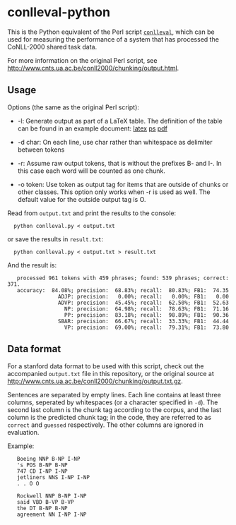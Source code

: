 # conlleval-python

This is the Python equivalent of the Perl script [`conlleval`](http://www.cnts.ua.ac.be/conll2000/chunking/conlleval.txt), which can be used for measuring the performance of a system that has processed the CoNLL-2000 shared task data. 

For more information on the original Perl script, see http://www.cnts.ua.ac.be/conll2000/chunking/output.html.

## Usage


Options (the same as the original Perl script):

+ -l: Generate output as part of a LaTeX table. The definition of the table can be found in an example document: [latex](http://www.cnts.ua.ac.be/conll2003/ner/example.tex) [ps](http://www.cnts.ua.ac.be/conll2003/ner/example.ps) [pdf](http://www.cnts.ua.ac.be/conll2003/ner/example.pdf)

+ -d char: On each line, use char rather than whitespace as delimiter between tokens
+ -r: Assume raw output tokens, that is without the prefixes B- and I-. In this case each word will be counted as one chunk.
+ -o token: Use token as output tag for items that are outside of chunks or other classes. This option only works when -r is used as well. The default value for the outside output tag is O.


Read from `output.txt` and print the results to the console: 
```
  python conlleval.py < output.txt
```   
or save the results in `result.txt`:
```
  python conlleval.py < output.txt > result.txt
```

And the result is:
```
   processed 961 tokens with 459 phrases; found: 539 phrases; correct: 371.
   accuracy:  84.08%; precision:  68.83%; recall:  80.83%; FB1:  74.35
                ADJP: precision:   0.00%; recall:   0.00%; FB1:   0.00
                ADVP: precision:  45.45%; recall:  62.50%; FB1:  52.63
                  NP: precision:  64.98%; recall:  78.63%; FB1:  71.16
                  PP: precision:  83.18%; recall:  98.89%; FB1:  90.36
                SBAR: precision:  66.67%; recall:  33.33%; FB1:  44.44
                  VP: precision:  69.00%; recall:  79.31%; FB1:  73.80
```                  

## Data format

For a stanford data format to be used with this script, check out the accompanied `output.txt` file in this repository, or the original source at http://www.cnts.ua.ac.be/conll2000/chunking/output.txt.gz.

Sentences are separated by empty lines. Each line contains at least three columns, seperated by whitespaces (or a character specified in `-d`). The second last column is the chunk tag according to the corpus, and the last column is the predicted chunk tag; in the code, they are referred to as `correct` and `guessed` respectively. The other columns are ignored in evaluation.

Example:

```
   Boeing NNP B-NP I-NP
   's POS B-NP B-NP
   747 CD I-NP I-NP
   jetliners NNS I-NP I-NP
   . . O O
   
   Rockwell NNP B-NP I-NP
   said VBD B-VP B-VP
   the DT B-NP B-NP
   agreement NN I-NP I-NP
```

